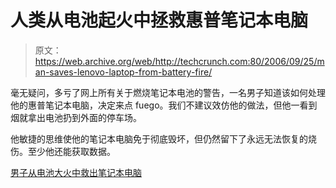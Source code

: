 # 人类从电池起火中拯救惠普笔记本电脑

> 原文：<https://web.archive.org/web/http://techcrunch.com:80/2006/09/25/man-saves-lenovo-laptop-from-battery-fire/>

毫无疑问，多亏了网上所有关于燃烧笔记本电池的警告，一名男子知道该如何处理他的惠普笔记本电脑，决定来点 fuego。我们不建议效仿他的做法，但他一看到烟就拿出电池扔到外面的停车场。

他敏捷的思维使他的笔记本电脑免于彻底毁坏，但仍然留下了永远无法恢复的烧伤。至少他还能获取数据。

[男子从电池大火中救出笔记本电脑](https://web.archive.org/web/20151004143008/http://www.reghardware.co.uk/2006/09/25/man_saves_laptop/)